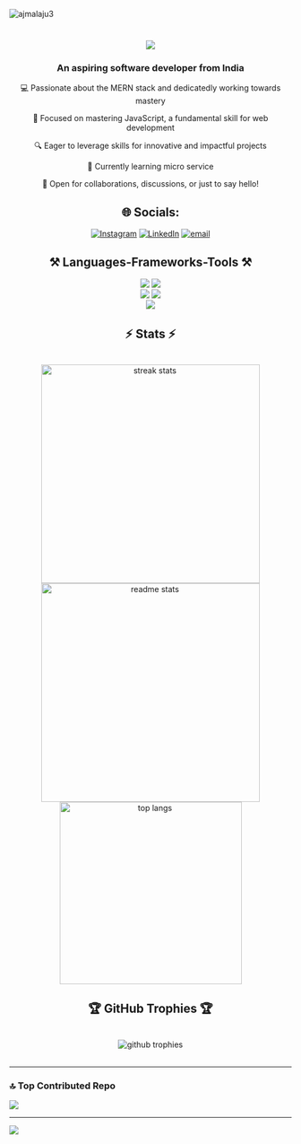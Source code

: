 
<p align="left"> <img src="https://komarev.com/ghpvc/?username=ajmalaju3&label=Profile%20views&color=0e75b6&style=flat" alt="ajmalaju3" /> </p>

<h1 align="center" >
    <img src="https://readme-typing-svg.herokuapp.com/?font=Righteous&size=35&center=true&vCenter=true&width=500&height=70&duration=4000&lines=I'm+Ajmal+Aliyar!;+Expert+in+MernStack!" />
</h1>

<h3 align="center">An aspiring software developer from India</h3>

<div align="center">

 💻 Passionate about the MERN stack and dedicatedly working towards mastery

🚀 Focused on mastering JavaScript, a fundamental skill for web development

🔍 Eager to leverage skills for innovative and impactful projects

🌱 Currently learning micro service

🤝 Open for collaborations, discussions, or just to say hello!


## 🌐 Socials:
[![Instagram](https://img.shields.io/badge/Instagram-%23E4405F.svg?logo=Instagram&logoColor=white)](https://instagram.com/_aajma1.in) [![LinkedIn](https://img.shields.io/badge/LinkedIn-%230077B5.svg?logo=linkedin&logoColor=white)](https://www.linkedin.com/in/ajmal-ta/)  [![email](https://img.shields.io/badge/Email-D14836?logo=gmail&logoColor=white)](mailto:ajmal.aju.340711@gmail.com) 
 </div>





<div align="center">
  <h2 align="center">⚒️ Languages-Frameworks-Tools ⚒️</h2>
    <img src="https://skillicons.dev/icons?i=html,css,javascript,typescript,c" />
    <img src="https://skillicons.dev/icons?i=bootstrap,react,nextjs,tailwind,materialui" /><br>
    <img src="https://skillicons.dev/icons?i=mysql,firebase,mongodb,postgres,redis" />
    <img src="https://skillicons.dev/icons?i=nodejs,express,jquery,npm" /><br>
    <img src="https://skillicons.dev/icons?i=aws,vercel,nginx,git,github" /><br>
</div>


<h2 align="center">⚡ Stats ⚡</h2>
<br>
<div align=center>
  <img width=390 src="https://github-readme-stats.vercel.app/api?username=ajmalaju3&show_icons=true&theme=radical&hide_border=false&include_all_commits=false&count_private=false&border_radius=10" alt="streak stats"/>
  <img width=390 src="https://github-readme-streak-stats.herokuapp.com/?user=ajmalaju3&theme=radical&hide_border=false&border_radius=10" alt="readme stats" />
  <br/>
  <img width=325 align="center" src="https://github-readme-stats.vercel.app/api/top-langs/?username=ajmalaju3&theme=radical&hide_border=false&include_all_commits=false&count_private=false&layout=compact&border_radius=10&size_weight=0.5&count_weight=0.5" alt="top langs" />
</div>

<h2 align="center">🏆 GitHub Trophies 🏆</h2>
<br/>
<div align="center">
  <img src="https://github-profile-trophy.vercel.app/?username=ajmalaju3&theme=radical&no-frame=false&no-bg=true&margin-w=4" alt="github trophies"/>
</div>
<br/>
<hr/>


### 🔝 Top Contributed Repo
![](https://github-contributor-stats.vercel.app/api?username=ajmalaju3&limit=5&theme=dark&combine_all_yearly_contributions=true)

---
[![](https://visitcount.itsvg.in/api?id=ajmalaju3&icon=0&color=0)](https://visitcount.itsvg.in)


